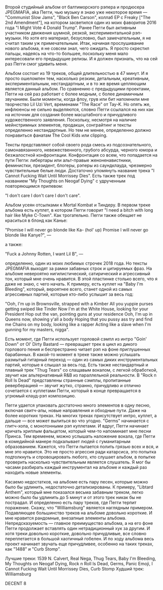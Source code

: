 Второй студийный альбом от балтиморского рэпера и продюсера JPEGMAFIA, aka Пегги, чью музыку я знаю уже некоторое время — "Communist Slow Jams", "Black Ben Carson", коллаб EP с Freaky ["The 2nd Amendment"], на котором засветился один из моих фаворитов 2016 года "I Might Vote 4 Donald Trump". Ранее Пегги был активным участником движения шумной, резкой, экспериментальной рэп-музыки. Но хотя его материал, безусловно, был замечательным, я не считал таким уж примечательным. Итак, начиная прослушивание нового альбома, я не совсем знал, чего ожидать. Я просто скрестил пальцы, надеясь на что-то большее, поскольку меня мало интересовали его предыдущие релизы. И я должен признать, что на сей раз Пегги смог удивить меня.

Альбом состоит из 19 треков, общей длительностью в 47 минут. И я просто ошеломлен тем, насколько резким, детальным, креативным, экспериментальным, нестандартным, и в то же время цепляющим является данный альбом. По сравнению с предыдущими проектами, Пегги на сей раз работает с более модным, с более динамичным звучанием. Были моменты, когда флоу, грув или бит напомнили мне творчество Lil Uzi Vert, временами "The Race" от Tay-K. Но опять же, инфлюенсы не сильно выделяются, словно Пегги ссылался на них как на источник для создания более масштабного и причудливого художественного заявления. Поскольку, несмотря на наличие мейнстримных элементов, продакшн, сонграйтинг и тексты определенно нестандартные. Но тем не менее, определенно должно понравиться фанатам The Cool Kids или clipping.

Тексты представляют собой своего рода смесь из подсознательного, самонавязанного, невежественного, грубого абсурда, черного юмора и безжалостной конфронтации. Конфронтация со всем, что попадается на пути Пегги: либертары или альт-правые женоненавистники, феминистки, президент, блогеры, рэперы из саундклауда, чрезмерно чувствительные белые люди. Достаточно упомянуть название трека "I Cannot Fucking Wait Until Morrissey Dies". Есть также трек под названием "My Thoughts on Neogaf Dying" с удрученным повторяющимся припевом:

"I don't care
I don't care
I don't care".

Альбом усеян отсылками к Mortal Kombat и Тиндеру. В первом треке альбома есть куплет, в котором Пегги говорит "I need a bitch with long hair like Myke C-Town". Как трогательно. Пегги также обещает не краситься в блонд как Канье:

"Promise I will never go blonde like Ka- (hol' up)
Promise I will never go blonde like Kanye?", —

а также:

"Fuck a Johnny Rotten, I want Lil B", —

определенно, один из моих любимых строчек 2018 года. Но тексты JPEGMAFIA выходят за рамки забавных строк и цитируемых фраз. На альбоме невероятно нигилистический, сатирический и агрессивный тон, который мне очень нравится. В этой пластинке столько всего, что я даже не знаю, с чего начать. К примеру, есть куплет на "Baby I'm Bleeding", который, вероятнее всего, станет одной из самых агрессивных партий, которые кто-либо услышит за весь год:

"Ooh, I'm up in Brownsville, strapped with a Kimber
All you yuppie purses getting swiped like Tinder
Now I'm at the White House, looking for your President
Hop out the van, pointing guns at your residence
Ooh, I'm up in Queens now, showing y'all a body
Hoping that you pussy ass try and find me
Chains on my body, looking like a rapper
Acting like a slave when I'm gunning for my masters, nigga".

Есть момент, где Пегги использует горловой сэмпл из интро "Goin' Down" от Ol' Dirty Bastard — превращает трек в цикл из дикого горлового пения и беспрестранно читает рэп на фоне приглушенных барабанных. В какой-то момент в треке также можно услышать размытый гитарный переход — один из самых диких инструментальных партий, которые я слышал за весь год. Есть также нестандартный и плавный трек "Thug Tears" со слащавым вокалом, с легкой обработкой, звучит как альтернативный R&B из параллельной реальности. В "Rock n Roll Is Dead" представлены странные сэмплы, пропитанные реверберацией — звучит жутко, странно, причудливо и отлично сочетается с куплетами Пегги, который в конце превращается в угрюмый клауд-рэп композицию.

Пегги удается упаковать достаточно много элементов в одну песню, включая свитч-апы, новые направления и обходные пути. Даже на более коротких треках. На многих треках присутствует интро, куплет, а дальше — все может вылиться во что угодно. "Germs" начинается с глитч-хопа, с монотонными рэп куплетами. И вдруг, Пегги начинает кричать хриплым фальцетом, который чем-то напоминает мне песни Принса. Тем временем, можно услышать наложение вокала, где Пегги в комедийной манере подкалывает людей с гуманитарным образованием. Кажется, что Пегги пытается полить грязью всех и вся, и мне это нравится. Это не просто агрессия ради катарсиса, это попытка подтолкнуть и спровоцировать любого, кто слушает альбом, в попытке проверить насколько чувствительным является слушатель. Я мог бы часами разбирать каждый инструментал на альбоме и каждый раз находить новые элементы.

Касаемо недостатков, на альбоме есть пару песен, которые можно было бы удлинить, недостаточно детализированы. К примеру, "Libtard Anthem", который мне показался весьма забавным треком, легко можно было бы удлинить до 5 минут и от этого трек никак бы не пострадал. И определенно есть пару треков, где Пегги терпит поражение. Скажу, что "Williamsburg" является наглядным примером. Подавляющее большинство треков на альбоме довольно короткие. И мне нравится рандомные, внезапные элементы альбома. Непредсказуемость — главное преимущество альбома, а на его фоне Пегги продолжает вставлять один нетрадиционный хук за другим. И хотя треки довольно короткие, довольно причудливые, все словно переплетается в большой хаотичный гобелен. И по ходу альбома весь проект начинает звучать еще причудливее, особенно на таких треках, как "1488" и "Curb Stomp".

Лучшие треки: 1539 N. Calvert, Real Nega, Thug Tears, Baby I'm Bleeding, My Thoughts on Neogaf Dying, Rock n Roll Is Dead, Germs, Panic Emoji, I Cannot Fucking Wait Until Morrissey Dies, Curb Stomp
Худший трек: Williamsburg

DECENT 8
